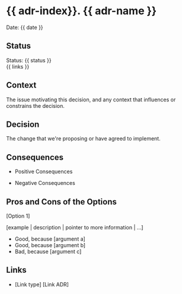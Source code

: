 # {{ adr-index}}. {{ adr-name }}

Date: {{ date }}

## Status

Status: {{ status }}  
{{ links }}

## Context

The issue motivating this decision, and any context that influences or constrains the decision.

## Decision

The change that we're proposing or have agreed to implement.

## Consequences

- Positive Consequences


- Negative Consequences

## Pros and Cons of the Options

[Option 1]

[example | description | pointer to more information | …]

 - Good, because [argument a]
 - Good, because [argument b]
 - Bad, because [argument c]

## Links

 - [Link type] [Link ADR]
